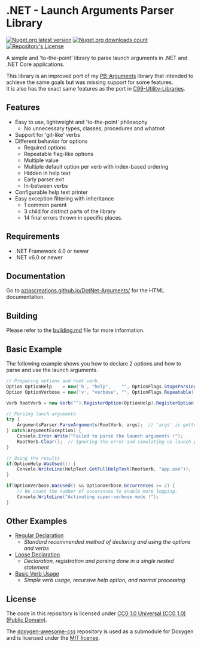 # .NET - Launch Arguments Parser Library

[![Nuget.org latest version](https://img.shields.io/nuget/v/NibblePoker.Library.Arguments?label=Latest%20version)](https://www.nuget.org/packages/NibblePoker.Library.Arguments)
[![Nuget.org downloads count](https://img.shields.io/nuget/dt/NibblePoker.Library.Arguments?label=Downloads)](https://www.nuget.org/packages/NibblePoker.Library.Arguments)
[![Repository's License](https://img.shields.io/github/license/aziascreations/DotNet-Arguments)](https://github.com/aziascreations/DotNet-Arguments/blob/master/LICENSE)

A simple and 'to-the-point' library to parse launch arguments in .NET and .NET Core applications.

This library is an improved port of my [PB-Arguments](https://github.com/aziascreations/PB-Arguments) library that
intended to achieve the same goals but was
missing support for some features.<br>
It is also has the exact same features as the port
in [C99-Utility-Libraries](https://github.com/aziascreations/C99-Utility-Libraries).

## Features

* Easy to use, lightweight and 'to-the-point' philosophy
    * No unnecessary types, classes, procedures and whatnot
* Support for 'git-like' verbs
* Different behavior for options
    * Required options
    * Repeatable flag-like options
    * Multiple value
    * Multiple default option per verb with index-based ordering
    * Hidden in help text
    * Early parser exit
    * In-between verbs
* Configurable help text printer
* Easy exception filtering with inheritance
    * 1 common parent
    * 3 child for distinct parts of the library
    * 14 final errors thrown in specific places.

## Requirements

* .NET Framework 4.0 or newer
* .NET v6.0 or newer

## Documentation

Go to [aziascreations.github.io/DotNet-Arguments/](https://aziascreations.github.io/DotNet-Arguments/) for the HTML
documentation.

## Building

Please refer to the [building.md](building.md) file for more information.

## Basic Example

The following example shows you how to declare 2 options and how to parse and use the launch arguments.

```csharp
// Preparing options and root verb.
Option OptionHelp    = new('h', "help",    "", OptionFlags.StopsParsing);
Option OptionVerbose = new('v', "verbose", "", OptionFlags.Repeatable);

Verb RootVerb = new Verb("").RegisterOption(OptionHelp).RegisterOption(OptionVerbose);

// Parsing lanch arguments
try {
    ArgumentsParser.ParseArguments(RootVerb, args);  // 'args' is gotten from Main().
} catch(ArgumentException) {
    Console.Error.Write("Failed to parse the launch arguments !");
    RootVerb.Clear();  // Ignoring the error and simulating no launch parameters.
}

// Using the results
if(OptionHelp.WasUsed()) {
    Console.WriteLine(HelpText.GetFullHelpText(RootVerb, "app.exe"));
}

if(OptionVerbose.WasUsed() && OptionVerbose.Occurrences >= 2) {
    // We count the number of occurences to enable more logging.
    Console.WriteLine("Activating super-verbose mode !");
}
```

## Other Examples

* [Regular Declaration](https://github.com/aziascreations/DotNet-Arguments/blob/master/NibblePoker.Library.Arguments.Examples/RegularDeclaration/RegularDeclaration.cs)
    * *Standard recommended method of declaring and using the options and verbs*
* [Loose Declaration](https://github.com/aziascreations/DotNet-Arguments/blob/master/NibblePoker.Library.Arguments.Examples/LooseDeclaration/LooseDeclaration.cs)
    * *Declaration, registration and parsing done in a single nested statement*
* [Basic Verb Usage](https://github.com/aziascreations/DotNet-Arguments/blob/master/NibblePoker.Library.Arguments.Examples/VerbBasics/VerbBasics.cs)
    * *Simple verb usage, recursive help option, and normal processing*

## License

The code in this repository is licensed under
[CC0 1.0 Universal (CC0 1.0) (Public Domain)](https://github.com/aziascreations/DotNet-Arguments/blob/master/LICENSE).

The [doxygen-awesome-css](https://github.com/jothepro/doxygen-awesome-css) repository is used as a
submodule for Doxygen and is licensed under
the [MIT license](https://github.com/jothepro/doxygen-awesome-css/blob/main/LICENSE).
